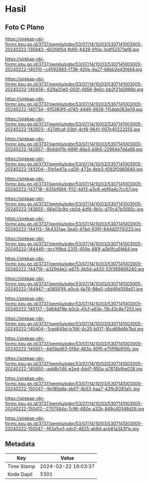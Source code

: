 # Hasil

## Foto C Plano

https://sirekap-obj-formc.kpu.go.id/3737/pemilu/pdpr/53/07/14/10/03/5307141003005-20240222-135943--602fdf5d-fb60-4429-910a-1edf52373ef6.jpg

https://sirekap-obj-formc.kpu.go.id/3737/pemilu/pdpr/53/07/14/10/03/5307141003005-20240222-140110--c4592883-f738-420e-9a27-68bb2e43f494.jpg

https://sirekap-obj-formc.kpu.go.id/3737/pemilu/pdpr/53/07/14/10/03/5307141003005-20240222-140456--629a20e0-002f-4656-8e5c-bb2f21d2866b.jpg

https://sirekap-obj-formc.kpu.go.id/3737/pemilu/pdpr/53/07/14/10/03/5307141003005-20240222-140734--915383f5-d745-4449-9928-1154eb063e59.jpg

https://sirekap-obj-formc.kpu.go.id/3737/pemilu/pdpr/53/07/14/10/03/5307141003005-20240222-142603--427dfcaf-03bf-4cf8-9641-007e40222555.jpg

https://sirekap-obj-formc.kpu.go.id/3737/pemilu/pdpr/53/07/14/10/03/5307141003005-20240222-142857--8b6dd11b-689f-46a3-b9b5-22964e7d4a56.jpg

https://sirekap-obj-formc.kpu.go.id/3737/pemilu/pdpr/53/07/14/10/03/5307141003005-20240222-143204--31e5e47a-cd26-472e-8eb3-f092f0965649.jpg

https://sirekap-obj-formc.kpu.go.id/3737/pemilu/pdpr/53/07/14/10/03/5307141003005-20240222-143718--635bf994-1112-4d13-a3c8-ebf6a4c7cc57.jpg

https://sirekap-obj-formc.kpu.go.id/3737/pemilu/pdpr/53/07/14/10/03/5307141003005-20240222-143855--66a03c9d-cb0d-4df4-9b1c-d70c47b0085c.jpg

https://sirekap-obj-formc.kpu.go.id/3737/pemilu/pdpr/53/07/14/10/03/5307141003005-20240222-144113--5b4331aa-3ea0-47bd-9391-84dd20110223.jpg

https://sirekap-obj-formc.kpu.go.id/3737/pemilu/pdpr/53/07/14/10/03/5307141003005-20240222-144449--dcc1f9bd-2315-459e-881f-a0b1fca5f464.jpg

https://sirekap-obj-formc.kpu.go.id/3737/pemilu/pdpr/53/07/14/10/03/5307141003005-20240222-144719--a329d4e2-e675-4b5d-a433-53f366666240.jpg

https://sirekap-obj-formc.kpu.go.id/3737/pemilu/pdpr/53/07/14/10/03/5307141003005-20240222-144947--a06561f4-e0cd-4a76-98e0-c6d49d356e51.jpg

https://sirekap-obj-formc.kpu.go.id/3737/pemilu/pdpr/53/07/14/10/03/5307141003005-20240222-145137--3d64d79b-b0cb-41cf-a93e-79c43c8e7253.jpg

https://sirekap-obj-formc.kpu.go.id/3737/pemilu/pdpr/53/07/14/10/03/5307141003005-20240222-145404--1ced649d-b766-4c25-b017-16cd68d4b7bd.jpg

https://sirekap-obj-formc.kpu.go.id/3737/pemilu/pdpr/53/07/14/10/03/5307141003005-20240222-145651--4d09ad63-0f9d-483a-80f5-e75ff8b910fc.jpg

https://sirekap-obj-formc.kpu.go.id/3737/pemilu/pdpr/53/07/14/10/03/5307141003005-20240222-145850--add8c146-e2ed-4dd7-950a-a7874bfbe028.jpg

https://sirekap-obj-formc.kpu.go.id/3737/pemilu/pdpr/53/07/14/10/03/5307141003005-20240222-150047--9e189a6a-eb07-4b53-baa7-42fb3f281a1c.jpg

https://sirekap-obj-formc.kpu.go.id/3737/pemilu/pdpr/53/07/14/10/03/5307141003005-20240222-150412--2707584a-7c96-492e-a32b-848c40348d26.jpg

https://sirekap-obj-formc.kpu.go.id/3737/pemilu/pdpr/53/07/14/10/03/5307141003005-20240222-150547--f63a1ce1-edc0-4625-ab8d-acb81a343f1e.jpg


## Metadata

| Key        | Value               |
| ---------- | ------------------- |
| Time Stamp | 2024-02-22 16:03:37 |
| Kode Dapil | 5301                |



